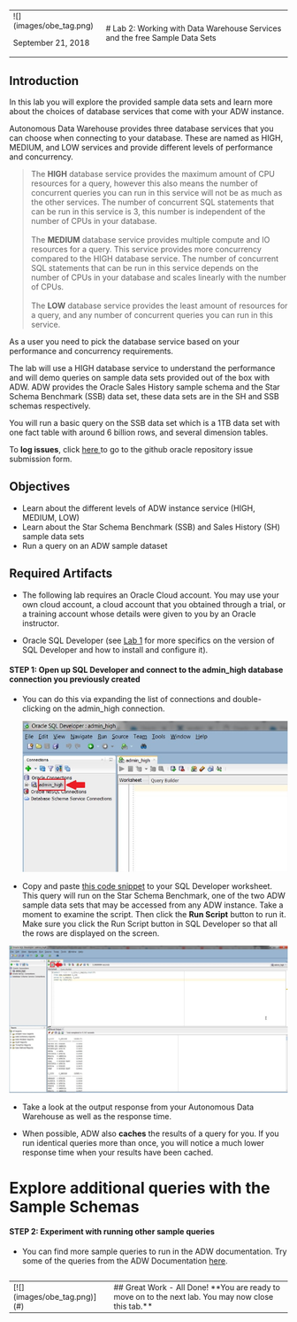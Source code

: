 <table class="tbl-heading"><tr><td class="td-logo">![](images/obe_tag.png)

September 21, 2018
</td>
<td class="td-banner">
# Lab 2: Working with Data Warehouse Services and the free Sample Data Sets
</td></tr><table>


## Introduction

In this lab you will explore the provided sample data sets and learn more about the choices of database services that come with your ADW instance.

Autonomous Data Warehouse  provides three database services that you can choose when connecting to your database. These are named as HIGH, MEDIUM, and LOW services and provide different levels of performance and concurrency.
<blockquote>
The <strong>HIGH</strong> database service provides the maximum amount of CPU resources for a query, however this also means the number of concurrent queries you can run in this service will not be as much as the other services. The number of concurrent SQL statements that can be run in this service is 3, this number is independent of the number of CPUs in your database.
<br><br>
The <strong>MEDIUM</strong> database service provides multiple compute and IO resources for a query. This service provides more concurrency compared to the HIGH database service. The number of concurrent SQL statements that can be run in this service depends on the number of CPUs in your database and scales linearly with the number of CPUs.
<br><br>
The <strong>LOW</strong> database service provides the least amount of resources for a query, and any number of concurrent queries you can run in this service.
<br>
</blockquote>
As a user you need to pick the database service based on your performance and concurrency requirements.

The lab will use a HIGH database service to understand the performance and will demo queries on sample data sets provided out of the box with ADW. ADW provides the Oracle Sales History sample schema and the Star Schema Benchmark (SSB) data set, these data sets are in the SH and SSB schemas respectively.

You will run a basic query on the SSB data set which is a 1TB data set with one fact table with around 6 billion rows, and several dimension tables.

To **log issues**, click <a href="https://github.com/millerhoo/journey4-adwc/issues/new" target="_blank"> here </a> to go to the github oracle repository issue submission form.

## Objectives

- Learn about the different levels of ADW instance service (HIGH, MEDIUM, LOW)
- Learn about the Star Schema Benchmark (SSB) and Sales History (SH) sample data sets
- Run a query on an ADW sample dataset

## Required Artifacts

-   The following lab requires an Oracle Cloud account. You may use your own cloud account, a cloud account that you obtained through a trial, or a training account whose details were given to you by an Oracle instructor.

-   Oracle SQL Developer (see [Lab 1](LabGuide1.md) for more specifics on the version of SQL Developer and how to install and configure it).


#### **STEP 1: Open up SQL Developer and connect to the admin_high database connection you previously created**

-   You can do this via expanding the list of connections and double-clicking on the admin_high connection.

    ![](images/200/snap0014314.jpg)

-   Copy and paste <a href="./scripts/200/high_ssb_query.txt" target="_blank">this code snippet</a> to your SQL Developer worksheet. This query will run on the Star Schema Benchmark, one of the two ADW sample data sets that may be accessed from any ADW instance. Take a moment to examine the script. Then click the **Run Script** button to run it. Make sure you click the Run Script button in SQL Developer so that all the rows are displayed on the screen.

![](./images/200/snap0014315.jpg)

-   Take a look at the output response from your Autonomous Data Warehouse as well as the response time.

-   When possible, ADW also **caches** the results of a query for you. If you run identical queries more than once, you will notice a much lower response time when your results have been cached.

# Explore additional queries with the Sample Schemas


#### **STEP 2: Experiment with running other sample queries**

-   You can find more sample queries to run in the ADW documentation.  Try some of the queries from the ADW Documentation <a href="https://docs.oracle.com/en/cloud/paas/autonomous-data-warehouse-cloud/user/sample-queries.html" target="_blank">here</a>.


<table>
<tr><td class="td-logo">[![](images/obe_tag.png)](#)</td>
<td class="td-banner">
## Great Work - All Done!
**You are ready to move on to the next lab. You may now close this tab.**
</td>
</tr>
<table>
